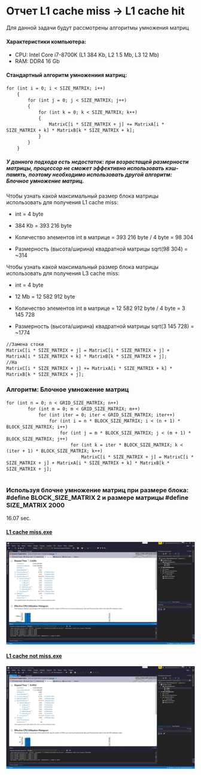 # Отчет L1 cache miss -> L1 cache hit
Для данной задачи будут рассмотрены алгоритмы умножения матриц
#### Характеристики компьютера:

- CPU: Intel Core i7-8700K (L1	384 Kb, L2	1.5 Mb, L3	12 Mb)
- RAM: DDR4 16 Gb
#### Стандартный алгоритм умножениия матриц:

```с++
for (int i = 0; i < SIZE_MATRIX; i++) 
	{
		for (int j = 0; j < SIZE_MATRIX; j++)
		{
			for (int k = 0; k < SIZE_MATRIX; k++)
			{
				MatrixC[i * SIZE_MATRIX + j] += MatrixA[i * SIZE_MATRIX + k] * MatrixB[k * SIZE_MATRIX + k];
			}
		}
	}
```

##### У данного подхода есть недостаток: при возрастащей размерности матрицы, процессор не сможет эффективно использовать кэш-память, поэтому необходимо использовать другой алгоритм: Блочное умножение матриц.

Чтобы узнать какой максимальный размер блока матрицы использовать для получения L1 cache miss:
* int = 4 byte

* 384 Kb = 393 216 byte

* Количество элементов int в матрице = 393 216 byte / 4 byte = 98 304

* Размерность (высота/ширина) квадратной матрицы sqrt(98 304) = ~314

Чтобы узнать какой максимальный размер блока матрицы использовать для получения L3 cache miss:
* int = 4 byte

* 12 Mb = 12 582 912 byte

* Количество элементов int в матрице = 12 582 912 byte / 4 byte = 3 145 728

* Размерность (высота/ширина) квадратной матрицы sqrt(3 145 728) = ~1774

```с++
//Замена стоки
MatrixC[i * SIZE_MATRIX + j] = MatrixC[i * SIZE_MATRIX + j] + MatrixA[i * SIZE_MATRIX + k] * MatrixB[k * SIZE_MATRIX + j];
//На
MatrixC[i * SIZE_MATRIX + j] += MatrixA[i * SIZE_MATRIX + k] * MatrixB[k * SIZE_MATRIX + j];
```


### Алгоритм: Блочное умножение матриц

```с++
for (int n = 0; n < GRID_SIZE_MATRIX; n++)
		for (int m = 0; m < GRID_SIZE_MATRIX; m++)
			for (int iter = 0; iter < GRID_SIZE_MATRIX; iter++)
				for (int i = n * BLOCK_SIZE_MATRIX; i < (n + 1) * BLOCK_SIZE_MATRIX; i++)
					for (int j = m * BLOCK_SIZE_MATRIX; j < (m + 1) * BLOCK_SIZE_MATRIX; j++)
						for (int k = iter * BLOCK_SIZE_MATRIX; k < (iter + 1) * BLOCK_SIZE_MATRIX; k++)
							MatrixC[i * SIZE_MATRIX + j] = MatrixC[i * SIZE_MATRIX + j] + MatrixA[i * SIZE_MATRIX + k] * MatrixB[k * SIZE_MATRIX + j];


```

### Используя блочне умножение матриц при размере блока: #define BLOCK_SIZE_MATRIX 2 и размере матрицы #define SIZE_MATRIX 2000
16.07 sec.



#### [L1 cache miss.exe](https://github.com/NikolayMarushkin/optimization_L1miss_to_L1hit/blob/master/L1%20cache%20miss.exe)
![L1_miss](https://github.com/NikolayMarushkin/optimization_L1miss_to_L1hit/blob/master/L1_miss.jpg)
#### [L1 cache not miss.exe](https://github.com/NikolayMarushkin/optimization_L1miss_to_L1hit/blob/master/L1%20cache%20no%20miss.exe)
![L1_miss](https://github.com/NikolayMarushkin/optimization_L1miss_to_L1hit/blob/master/L1_no_miss.jpg)



